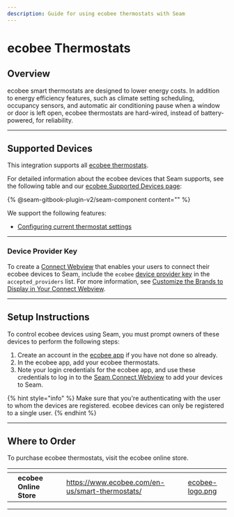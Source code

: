 ```yaml
---
description: Guide for using ecobee thermostats with Seam
---
```


# ecobee Thermostats

## Overview

ecobee smart thermostats are designed to lower energy costs. In addition to energy efficiency features, such as climate setting scheduling, occupancy sensors, and automatic air conditioning pause when a window or door is left open, ecobee thermostats are hard-wired, instead of battery-powered, for reliability.

***

## Supported Devices

This integration supports all [ecobee thermostats](https://www.ecobee.com/en-us/smart-thermostats/).

For detailed information about the ecobee devices that Seam supports, see the following table and our [ecobee Supported Devices page](https://www.seam.co/manufacturers/ecobee):

{% @seam-gitbook-plugin-v2/seam-component content="<seam-supported-device-table
  endpoint="https://connect.getseam.com"
  publishable-key="seam_pk1J0Bgui_oYEuzDhOqUzSBkrPmrNsUuKL"
  user-identifier-key="c6e74334-eb31-4719-b679-d84cf1c07d9c"
  manufacturers='["ecobee"]'
/>" %}

We support the following features:

* [Configuring current thermostat settings](../products/thermostats/configure-current-climate-settings.md)

***

### Device Provider Key

To create a [Connect Webview](../core-concepts/connect-webviews/) that enables your users to connect their ecobee devices to Seam, include the `ecobee` [device provider key](../api-clients/connect_webviews/#device-provider-keys) in the `accepted_providers` list. For more information, see [Customize the Brands to Display in Your Connect Webview](../core-concepts/connect-webviews/customizing-connect-webviews.md#customize-the-brands-to-display-in-your-connect-webviews).

***

## Setup Instructions

To control ecobee devices using Seam, you must prompt owners of these devices to perform the following steps:

1. Create an account in the [ecobee app](https://www.ecobee.com/en-us/installation/) if you have not done so already.
2. In the ecobee app, add your ecobee thermostats.
3. Note your login credentials for the ecobee app, and use these credentials to log in to the [Seam Connect Webview](../core-concepts/connect-webviews/) to add your devices to Seam.

{% hint style="info" %}
Make sure that you're authenticating with the user to whom the devices are registered. ecobee devices can only be registered to a single user.
{% endhint %}

***

## Where to Order

To purchase ecobee thermostats, visit the ecobee online store.

<table data-view="cards"><thead><tr><th></th><th></th><th></th><th data-hidden data-card-target data-type="content-ref"></th><th data-hidden data-card-cover data-type="files"></th></tr></thead><tbody><tr><td></td><td><strong>ecobee Online Store</strong></td><td></td><td><a href="https://www.ecobee.com/en-us/smart-thermostats/">https://www.ecobee.com/en-us/smart-thermostats/</a></td><td><a href="../.gitbook/assets/ecobee-logo.png">ecobee-logo.png</a></td></tr></tbody></table>

***
